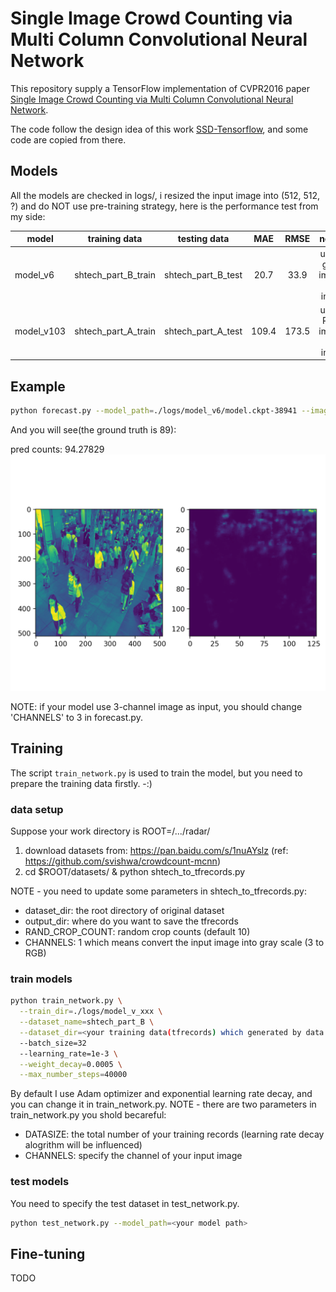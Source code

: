 # Single Image Crowd Counting via Multi Column Convolutional Neural Network

This repository supply a TensorFlow implementation of CVPR2016 paper [Single Image Crowd Counting via Multi Column Convolutional Neural Network](https://www.cv-foundation.org/openaccess/content_cvpr_2016/papers/Zhang_Single-Image_Crowd_Counting_CVPR_2016_paper.pdf).

The code follow the design idea of this work [SSD-Tensorflow](https://github.com/balancap/SSD-Tensorflow), and some code are copied from there.

## Models
All the models are checked in logs/, i resized the input image into (512, 512, ?) and do NOT use pre-training strategy, here is the performance test from my side:

| model | training data | testing data | MAE | RMSE | notes |
|-------|:-------------:|:------------:|:---:|:---:|:-----:|
| model_v6 | shtech_part_B_train | shtech_part_B_test | 20.7 | 33.9 | using gray image as input |
| model_v103 | shtech_part_A_train | shtech_part_A_test | 109.4 | 173.5 | using RGB image as input |

## Example
```bash
python forecast.py --model_path=./logs/model_v6/model.ckpt-38941 --image_path=./testdata/crowd_count_89.jpg
```

And you will see(the ground truth is 89):

pred counts: 94.27829
![](testdata/crowd_count_89_result.png)

NOTE: if your model use 3-channel image as input, you should change 'CHANNELS' to 3 in forecast.py.

## Training
The script `train_network.py` is used to train the model, but you need to prepare the training data firstly. -:)
### data setup
Suppose your work directory is ROOT=/.../radar/
1. download datasets from: https://pan.baidu.com/s/1nuAYslz (ref: https://github.com/svishwa/crowdcount-mcnn)
2. cd $ROOT/datasets/ & python shtech_to_tfrecords.py

NOTE - you need to update some parameters in shtech_to_tfrecords.py:
* dataset_dir: the root directory of original dataset
* output_dir: where do you want to save the tfrecords
* RAND_CROP_COUNT: random crop counts (default 10)
* CHANNELS: 1 which means convert the input image into gray scale (3 to RGB)

### train models
```bash
python train_network.py \
  --train_dir=./logs/model_v_xxx \
  --dataset_name=shtech_part_B \
  --dataset_dir=<your training data(tfrecords) which generated by data setup>
  --batch_size=32
  --learning_rate=1e-3 \
  --weight_decay=0.0005 \
  --max_number_steps=40000
```
By default I use Adam optimizer and exponential learning rate decay, and you can change it in train_network.py.
NOTE - there are two parameters in train_network.py you shold becareful:
* DATASIZE: the total number of your training records (learning rate decay alogrithm will be influenced)
* CHANNELS: specify the channel of your input image

### test models
You need to specify the test dataset in test_network.py.
```bash
python test_network.py --model_path=<your model path>
```

## Fine-tuning
TODO

